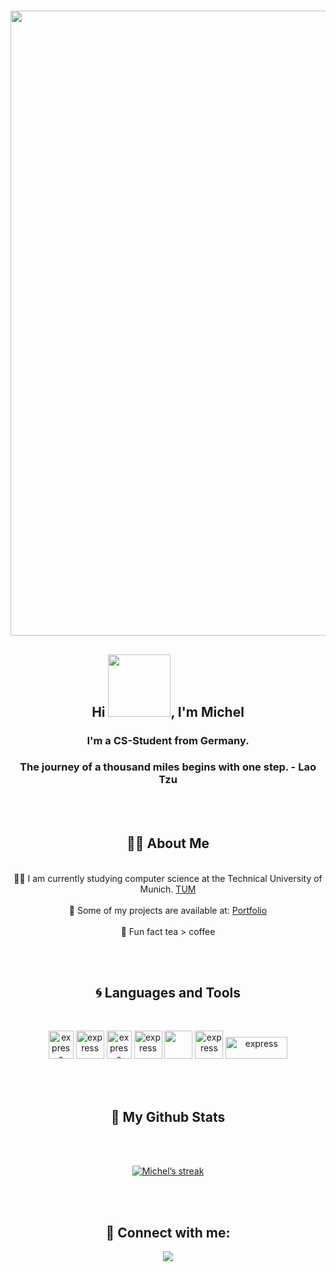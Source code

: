<h1 align="center"><img src="https://64.media.tumblr.com/bb892783f624607131ba453e7f472bb9/tumblr_ptuu10mAFR1qbw2q1o1_1280.gif" width="1000px"></h1>
<h2 align="center">Hi <img src="https://acegif.com/wp-content/uploads/2021/4fh5wi/welcome-13.gif" width="100px">, I'm Michel</h2>
<h3 align="center">I'm a CS-Student from Germany.</h3>
<h3 align="center">The journey of a thousand miles begins with one step. - Lao Tzu</h3>

<br/><br/>

## <center>👨‍🚀 About Me

<br/>

<div style="text-align:center"> 👨‍🎓 I am currently studying computer science at the Technical University of Munich.
    <a href="https://www.tum.de/">TUM</a>
  <br/> <br/>
  👾 Some of my projects are available at:
    <a href="https://github.com/mlgcode?tab=repositories">Portfolio</a>
  <br/> <br/>
  🍵 Fun fact tea > coffee
</div>

<br/><br/>

## <center> 🌀 Languages and Tools

<br/>

<p align="center"> 
    <img src="https://upload.wikimedia.org/wikipedia/commons/thumb/c/c3/Python-logo-notext.svg/1200px-Python-logo-notext.svg.png" alt="express" width="40" height="45"/> 
    <img src="https://cdn.icon-icons.com/icons2/2108/PNG/512/java_icon_130901.png" alt="express" width="45" height="45"/> 
    <img src="https://upload.wikimedia.org/wikipedia/en/b/b2/Embarcadero_Delphi_10.4_Sydney_Product_Logo_and_Icon.svg" alt="express" width="40" height="45"/> 
    <img src="https://resources.jetbrains.com/storage/products/intellij-idea/img/meta/intellij-idea_logo_300x300.png" alt="express" width="45" height="45"/>
    <img src="https://img.utdstc.com/icon/3c7/fcf/3c7fcf4930fa9402c22cee35e03fe9fcf9e8e47c9381d6b9e6922d71ee2e067a:200" width="45" height="45"/>  
    <img src="https://upload.wikimedia.org/wikipedia/commons/thumb/9/9a/Visual_Studio_Code_1.35_icon.svg/2048px-Visual_Studio_Code_1.35_icon.svg.png" alt="express" width="45" height="45"/> 
    <img src="https://upload.wikimedia.org/wikipedia/commons/thumb/5/52/Apache_Maven_logo.svg/1280px-Apache_Maven_logo.svg.png" alt="express" width="99" height="35"/> 
</p>

<br/><br/>

## <center>📰 My Github Stats

<br/>

<p align="center">
  <br/>
  <a href="https://github.com/mlgcode/github-readme-streak-stats">
    <img title="🔥 Get streak stats for your profile at git.io/streak-stats" alt="Michel’s streak" src="https://github-readme-streak-stats.herokuapp.com/?user=mlgcode&theme=black-ice&hide_border=true&stroke=0000&background=0D1117"/>
  </a>
</p>

<br/><br/>

## <center>🕺 Connect with me:
<p align="center">
<a href = "https://www.linkedin.com/in/michel-gerbeth-72a1aa206"><img src="https://img.icons8.com/fluent/48/000000/linkedin.png"/></a>
</p>

